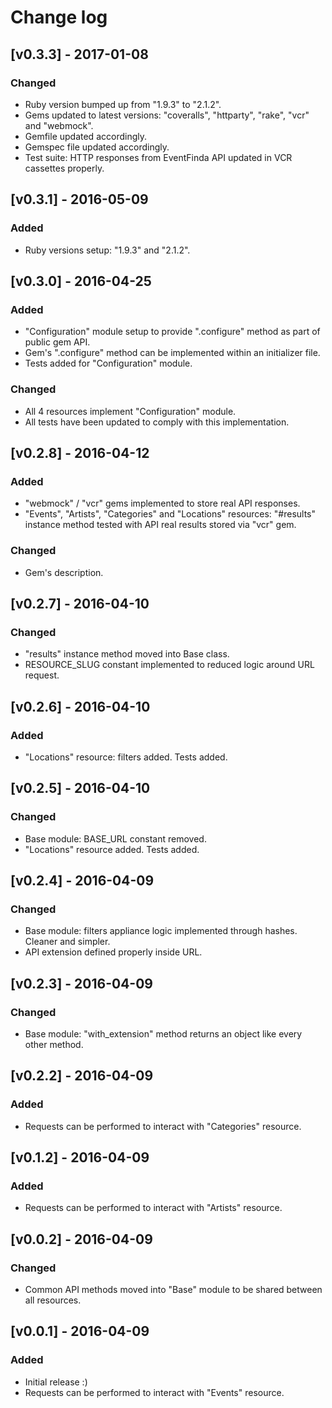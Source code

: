 # Change log

## [v0.3.3] - 2017-01-08

### Changed
* Ruby version bumped up from "1.9.3" to "2.1.2".
* Gems updated to latest versions: "coveralls", "httparty", "rake", "vcr" and "webmock".
* Gemfile updated accordingly.
* Gemspec file updated accordingly.
* Test suite: HTTP responses from EventFinda API updated in VCR cassettes properly.

## [v0.3.1] - 2016-05-09

### Added
* Ruby versions setup: "1.9.3" and "2.1.2".

## [v0.3.0] - 2016-04-25

### Added
* "Configuration" module setup to provide ".configure" method as part of public gem API.
* Gem's ".configure" method can be implemented within an initializer file.
* Tests added for "Configuration" module.

### Changed
* All 4 resources implement "Configuration" module.
* All tests have been updated to comply with this implementation.

## [v0.2.8] - 2016-04-12

### Added
* "webmock" / "vcr" gems implemented to store real API responses.
* "Events", "Artists", "Categories" and "Locations" resources: "#results" instance method tested with API real results stored via "vcr" gem.

### Changed
* Gem's description.

## [v0.2.7] - 2016-04-10

### Changed
* "results" instance method moved into Base class.
* RESOURCE_SLUG constant implemented to reduced logic around URL request.

## [v0.2.6] - 2016-04-10

### Added
* "Locations" resource: filters added. Tests added.

## [v0.2.5] - 2016-04-10

### Changed
* Base module: BASE_URL constant removed.
* "Locations" resource added. Tests added.

## [v0.2.4] - 2016-04-09

### Changed
* Base module: filters appliance logic implemented through hashes. Cleaner and simpler.
* API extension defined properly inside URL.

## [v0.2.3] - 2016-04-09

### Changed
* Base module: "with_extension" method returns an object like every other method.

## [v0.2.2] - 2016-04-09

### Added
* Requests can be performed to interact with "Categories" resource.

## [v0.1.2] - 2016-04-09

### Added
* Requests can be performed to interact with "Artists" resource.

## [v0.0.2] - 2016-04-09

### Changed
* Common API methods moved into "Base" module to be shared between all resources.

## [v0.0.1] - 2016-04-09

### Added
* Initial release :)
* Requests can be performed to interact with "Events" resource.
